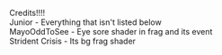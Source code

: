 Credits!!!!   
Junior - Everything that isn't listed below   
MayoOddToSee - Eye sore shader in frag and its event    
Strident Crisis - Its bg frag shader    
